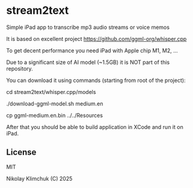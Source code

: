 # stream2text
Simple iPad app to transcribe mp3 audio streams or voice memos

It is based on excellent project https://github.com/ggml-org/whisper.cpp

To get decent performance you need iPad with Apple chip M1, M2, ...

Due to a significant size of AI model (~1.5GB) it is NOT part of this repository.

You can download it using commands (starting from root of the project): 

cd stream2text/whisper.cpp/models

./download-ggml-model.sh medium.en

cp ggml-medium.en.bin ../../Resources

After that you should be able to build application in XCode and run it on iPad.

## License
MIT

Nikolay Klimchuk (C) 2025 
